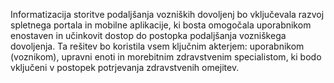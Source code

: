 Informatizacija storitve podaljšanja vozniških dovoljenj bo vključevala razvoj spletnega portala in mobilne aplikacije, ki bosta omogočala uporabnikom enostaven in učinkovit dostop do postopka podaljšanja vozniškega dovoljenja. Ta rešitev bo koristila vsem ključnim akterjem: uporabnikom (voznikom), upravni enoti in morebitnim zdravstvenim specialistom, ki bodo vključeni v postopek potrjevanja zdravstvenih omejitev.

